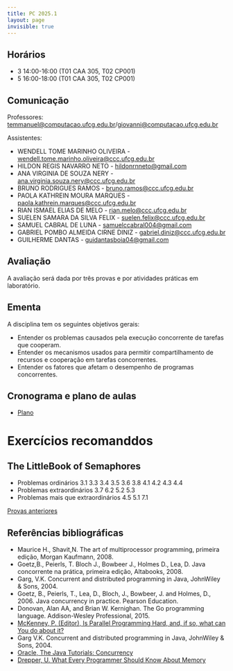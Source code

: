 ```yaml
---
title: PC 2025.1
layout: page
invisible: true
---
```


## Horários

* 3 14:00-16:00 (T01 CAA 305, T02 CP001)
* 5 16:00-18:00 (T01 CAA 305, T02 CP001) 

## Comunicação

Professores: temmanuel@computacao.ufcg.edu.br/giovanni@computacao.ufcg.edu.br

Assistentes:
* WENDELL TOME MARINHO OLIVEIRA - wendell.tome.marinho.oliveira@ccc.ufcg.edu.br
* HILDON REGIS NAVARRO NETO - hildonrnneto@gmail.com
* ANA VIRGINIA DE SOUZA NERY - ana.virginia.souza.nery@ccc.ufcg.edu.br
* BRUNO RODRIGUES RAMOS - bruno.ramos@ccc.ufcg.edu.br
* PAOLA KATHREIN MOURA MARQUES - paola.kathrein.marques@ccc.ufcg.edu.br
* RIAN ISMAEL ELIAS DE MELO - rian.melo@ccc.ufcg.edu.br
* SUELEN SAMARA DA SILVA FELIX - suelen.felix@ccc.ufcg.edu.br
* SAMUEL CABRAL DE LUNA - samuelccabral004@gmail.com
* GABRIEL POMBO ALMEIDA CIRNE DINIZ - gabriel.diniz@ccc.ufcg.edu.br
* GUILHERME DANTAS - guidantasboia04@gmail.com


## Avaliação
A avaliação será dada por três provas e por atividades práticas em laboratório. 


## Ementa

A disciplina tem os seguintes objetivos gerais:
* Entender os problemas causados pela execução concorrente de tarefas que cooperam.
* Entender os mecanismos usados para permitir compartilhamento de recursos e cooperação em tarefas concorrentes.
* Entender os fatores que afetam o desempenho de programas concorrentes.


## Cronograma e plano de aulas

* [Plano](https://docs.google.com/spreadsheets/d/1lTqfWOF5uHQqn3a4YI-i__egE75q4KVt4PPWMclxZlo/edit?usp=sharing)

# Exercícios recomanddos
## The LittleBook of Semaphores
* Problemas ordinários
3.1
3.3
3.4
3.5
3.6
3.8
4.1
4.2
4.3
4.4
* Problemas extraordinários
3.7
6.2
5.2
5.3
* Problemas mais que extraordinários
4.5
5.1
7.1		
		
[Provas anteriores](https://github.com/thiagomanel/fpc/tree/master/2023.1/prepa)

## Referências bibliográficas

* Maurice H., Shavit,N. The art of multiprocessor programming, primeira edição, Morgan Kaufmann, 2008.
* Goetz,B., Peierls, T. Bloch J., Bowbeer J., Holmes D., Lea, D. Java concorrente na prática, primeira edição, Altabooks, 2008.
* Garg, V.K. Concurrent and distributed programming in Java, JohnWiley & Sons, 2004.
* Goetz, B., Peierls, T., Lea, D., Bloch, J., Bowbeer, J. and Holmes, D., 2006. Java concurrency in practice. Pearson Education.
* Donovan, Alan AA, and Brian W. Kernighan. The Go programming language. Addison-Wesley Professional, 2015.
* [McKenney, P. (Editor), Is Parallel Programming Hard, and, if so, what can You do about it?](http://kernel.org/pub/linux/kernel/people/paulmck/perfbook/perfbook.2011.01.02a.pdf)
* Garg V.K. Concurrent and distributed programming in Java, JohnWiley & Sons, 2004.
* [Oracle, The Java Tutorials: Concurrency](http://docs.oracle.com/javase/tutorial/essential/concurrency/)
* [Drepper, U. What Every Programmer Should Know About Memory](ftp://ftp.linux.org.ua/pub/docs/developer/general/cpumemory.pdf)
